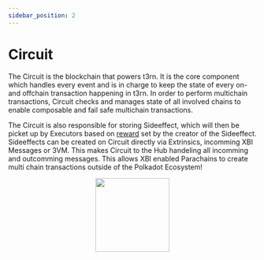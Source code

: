 ```yaml
---
sidebar_position: 2
---
```


# Circuit
The Circuit is the blockchain that powers t3rn. It is the core component which handles every event and is in charge to keep the state of every on-and offchain transaction happening in t3rn. 
In order to perform multichain transactions, Circuit checks and manages state of all involved chains to enable composable and fail safe multichain transactions.


The Circuit is also responsible for storing Sideeffect, which will then be picket up by Executors based on [reward](sfx-overview#max_reward) set by the creator of the Sideeffect.
Sideeffects can be created on Circuit directly via Extrinsics, incomming XBI Messages or 3VM. This makes Circuit to the Hub handeling all incomming and outcomming messages.
This allows XBI enabled Parachains to create multi chain transactions outside of the Polkadot Ecosystem!

<p align="center">
    <img height="150" src="/img/t3rn_circuit.png?raw=true"/>
</p>


